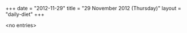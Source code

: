 +++
date = "2012-11-29"
title = "29 November 2012 (Thursday)"
layout = "daily-diet"
+++

<p>&lt;no entries&gt;</p>